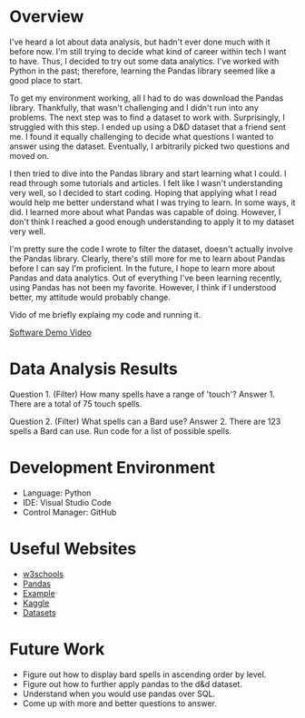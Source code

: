 # Overview

I've heard a lot about data analysis, but hadn't ever done much with it before now. I'm still trying to decide what kind of career within tech
I want to have. Thus, I decided to try out some data analytics. I've worked with Python in the past; therefore, learning the Pandas library seemed
like a good place to start.

To get my environment working, all I had to do was download the Pandas library. Thankfully, that wasn't challenging and I didn't run into any problems.
The next step was to find a dataset to work with. Surprisingly, I struggled with this step. I ended up using a D&D dataset that a friend sent me. I
found it equally challenging to decide what questions I wanted to answer using the dataset. Eventually, I arbitrarily picked two questions and moved on.

I then tried to dive into the Pandas library and start learning what I could. I read through some tutorials and articles. I felt like I wasn't understanding
very well, so I decided to start coding. Hoping that applying what I read would help me better understand what I was trying to learn. In some ways, it did.
I learned more about what Pandas was capable of doing. However, I don't think I reached a good enough understanding to apply it to my dataset very well.

I'm pretty sure the code I wrote to filter the dataset, doesn't actually involve the Pandas library. Clearly, there's still more for me to learn about Pandas
before I can say I'm proficient. In the future, I hope to learn more about Pandas and data analytics. Out of everything I've been learning recently, using
Pandas has not been my favorite. However, I think if I understood better, my attitude would probably change.

Vido of me briefly explaing my code and running it.

[Software Demo Video](http://youtube.link.goes.here)

# Data Analysis Results

Question 1. (Filter) How many spells have a range of 'touch'?
Answer 1. There are a total of 75 touch spells.

Question 2. (Filter) What spells can a Bard use?
Answer 2. There are 123 spells a Bard can use. Run code for a list of possible spells.


# Development Environment

* Language: Python
* IDE: Visual Studio Code
* Control Manager: GitHub


# Useful Websites

* [w3schools](https://www.w3schools.com/python/pandas/default.asp)
* [Pandas](https://pandas.pydata.org/docs/user_guide/10min.html#min)
* [Example](https://towardsdatascience.com/getting-started-to-data-analysis-with-python-pandas-with-titanic-dataset-a195ab043c77)
* [Kaggle](https://www.kaggle.com/code/kashnitsky/topic-1-exploratory-data-analysis-with-pandas/notebook)
* [Datasets](https://www.kaggle.com/datasets)


# Future Work

* Figure out how to display bard spells in ascending order by level.
* Figure out how to further apply pandas to the d&d dataset.
* Understand when you would use pandas over SQL.
* Come up with more and better questions to answer.
